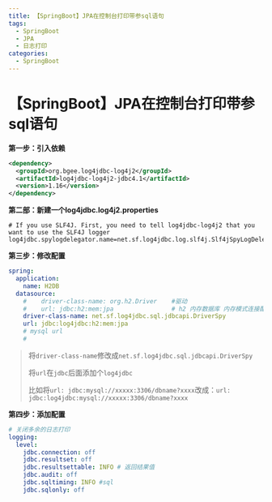 ```yaml
---
title: 【SpringBoot】JPA在控制台打印带参sql语句
tags:
  - SpringBoot
  - JPA
  - 日志打印
categories:
  - SpringBoot
---
```

# 【SpringBoot】JPA在控制台打印带参sql语句

**第一步：引入依赖**

```xml
<dependency>
  <groupId>org.bgee.log4jdbc-log4j2</groupId>
  <artifactId>log4jdbc-log4j2-jdbc4.1</artifactId>
  <version>1.16</version>
</dependency>
```

**第二部：新建一个log4jdbc.log4j2.properties**

```properties
# If you use SLF4J. First, you need to tell log4jdbc-log4j2 that you want to use the SLF4J logger
log4jdbc.spylogdelegator.name=net.sf.log4jdbc.log.slf4j.Slf4jSpyLogDelegator
```

**第三步：修改配置**

```yaml
spring:
  application:
    name: H2DB
  datasource:
    #    driver-class-name: org.h2.Driver    #驱动
    #    url: jdbc:h2:mem:jpa                # h2 内存数据库 内存模式连接配置 库名: jpa，jdbc:h2:~/test
    driver-class-name: net.sf.log4jdbc.sql.jdbcapi.DriverSpy
    url: jdbc:log4jdbc:h2:mem:jpa
    # mysql url
    # 
```

> 将`driver-class-name`修改成`net.sf.log4jdbc.sql.jdbcapi.DriverSpy`
>
> 将`url`在`jdbc`后面添加个`log4jdbc`
>
> 比如将`url: jdbc:mysql://xxxxx:3306/dbname?xxxx`改成：`url: jdbc:log4jdbc:mysql://xxxxx:3306/dbname?xxxx`

**第四步：添加配置**

```yaml
# 关闭多余的日志打印
logging:
  level:
    jdbc.connection: off
    jdbc.resultset: off
    jdbc.resultsettable: INFO # 返回结果值
    jdbc.audit: off
    jdbc.sqltiming: INFO #sql
    jdbc.sqlonly: off
```

